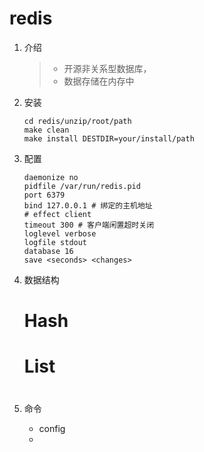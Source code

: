 # redis
1. 介绍
    > - 开源非关系型数据库，
    > - 数据存储在内存中

1. 安装
    ``` shell
    cd redis/unzip/root/path
    make clean
    make install DESTDIR=your/install/path
    ```
1. 配置
    ``` properties
    daemonize no
    pidfile /var/run/redis.pid
    port 6379
    bind 127.0.0.1 # 绑定的主机地址
    # effect client
    timeout 300 # 客户端闲置超时关闭
    loglevel verbose
    logfile stdout
    database 16
    save <seconds> <changes>

    ```
1. 数据结构
    # Hash
    # List
    # 

3. 命令
    * config
    * 
